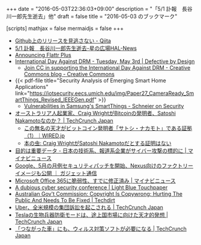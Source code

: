 +++
date = "2016-05-03T22:36:03+09:00"
description = "「5/1 訃報　長谷川一郎先生逝去」他"
draft = false
title = "2016-05-03 のブックマーク"

[scripts]
  mathjax = false
  mermaidjs = false
+++

- [Github上のリリースを見逃さない - Qiita](http://qiita.com/takecy/items/690cf140ce2eddacee56)
- [5/1 訃報　長谷川一郎先生逝去-星の広場HAL-News](http://blog.zaq.ne.jp/hoshinohiroba/article/977/)
- [Announcing Flattr Plus](http://blog.flattr.net/2016/05/announcing-flattr-plus/)
- [International Day Against DRM - Tuesday, May 3rd | Defective by Design](https://www.defectivebydesign.org/dayagainstdrm)
    - [Join CC in supporting the International Day Against DRM - Creative Commons blog - Creative Commons](https://blog.creativecommons.org/2016/05/03/join-cc-supporting-international-day-drm/)
- {{< pdf-file title="Security Analysis of Emerging Smart Home Applications" link="https://iotsecurity.eecs.umich.edu/img/Paper27_CameraReady_SmartThings_Revised_IEEEGen.pdf" >}}
    - [Vulnerabilities in Samsung's SmartThings - Schneier on Security](https://www.schneier.com/blog/archives/2016/05/vulnerabilities_5.html)
- [オーストラリア人起業家、Craig WrightがBitcoinの発明者、Satoshi Nakamotoなのか？ | TechCrunch Japan](http://jp.techcrunch.com/2016/05/03/20160502major-questions-arise-over-craig-wrights-claim-to-be-satoshi-nakamoto/)
    - [この無名の天才がビットコイン発明者「サトシ・ナカモト」である証拠（1）｜WIRED.jp](http://wired.jp/2016/05/03/bitcoins-creator-satoshi-nakamoto-is-1/)
    - [本の虫: Craig WrightがSatoshi Nakamotoだとする証明はない](http://cpplover.blogspot.jp/2016/05/craig-wrightsatoshi-nakamoto.html)
- [目的は重要データ - 日本の技術系、報道系企業がサイバー攻撃の標的に | マイナビニュース](http://news.mynavi.jp/news/2016/05/02/354/)
- [Google、5月の月例セキュリティパッチを開始、Nexus向けのファクトリーイメージも公開 ｜ ガジェット通信](http://getnews.jp/archives/1454643)
- [Microsoft Office 365に脆弱性、すでに修正済み | マイナビニュース](http://news.mynavi.jp/news/2016/05/03/054/)
- [A dubious cyber security conference | Light Blue Touchpaper](https://www.lightbluetouchpaper.org/2016/05/02/a-dubious-cyber-security-conference/)
- [Australian Gov't Commission: Copyright Is Copywrong; Hurting The Public And Needs To Be Fixed | Techdirt](https://www.techdirt.com/articles/20160429/18014234315/australian-govt-commission-copyright-is-copywrong-hurting-public-needs-to-be-fixed.shtml)
- [Uber、全米規模の集団訴訟を起こされる | TechCrunch Japan](http://jp.techcrunch.com/2016/05/03/20160502uber-is-facing-a-nationwide-class-action-lawsuit/)
- [Teslaの生物兵器防衛モードは、途上国市場に向けた天才的発想 | TechCrunch Japan](http://jp.techcrunch.com/2016/05/03/20160502tesla-bioweapon-mode-for-whiffy-cities/)
- [「つながった車」にも、ウィルス対策ソフトが必要になる | TechCrunch Japan](http://jp.techcrunch.com/2016/05/03/20160502even-your-connected-car-will-need-antivirus-software/)
